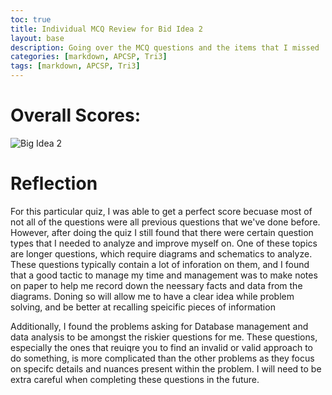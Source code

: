 ```yaml
---
toc: true
title: Individual MCQ Review for Bid Idea 2
layout: base
description: Going over the MCQ questions and the items that I missed
categories: [markdown, APCSP, Tri3]
tags: [markdown, APCSP, Tri3]
---
```


# Overall Scores:
![]({{site.baseurl}}/images/Data_Compression/Big_Idea_2.png "Big Idea 2 ")

# Reflection
For this particular quiz, I was able to get a perfect score becuase most of not all of the questions were all previous questions that we've done before. However, after doing the quiz I still found that there were certain question types that I needed to analyze and improve myself on. One of these topics are longer questions, which require diagrams and schematics to analyze. These questions typically contain a lot of inforation on them, and I found that a good tactic to manage my time and management was to make notes on paper to help me record down the neessary facts and data from the diagrams. Doning so will allow me to have a clear idea while problem solving, and be better at recalling speicific pieces of information

Additionally, I found the problems asking for Database management and data analysis to be amongst the riskier questions for me. These questions, especially the ones that reuiqre you to find an invalid or valid approach to do something, is more complicated than the other problems as they focus on specifc details and nuances present within the problem. I will need to be extra careful when completing these questions in the future.